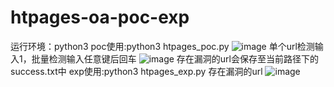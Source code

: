 # htpages-oa-poc-exp
运行环境：python3
poc使用:python3 htpages_poc.py
![image](https://user-images.githubusercontent.com/51362701/183363854-42b3ef91-f56a-44db-9468-a576ce910ff1.png)
单个url检测输入1，批量检测输入任意键后回车
![image](https://user-images.githubusercontent.com/51362701/183364812-468baa42-2c21-4dd9-993f-6f94bd74cc31.png)
存在漏洞的url会保存至当前路径下的success.txt中
exp使用:python3 htpages_exp.py 存在漏洞的url
![image](https://user-images.githubusercontent.com/51362701/183366439-2fbccb92-fb7e-436b-acef-a812ecd32bd5.png)
